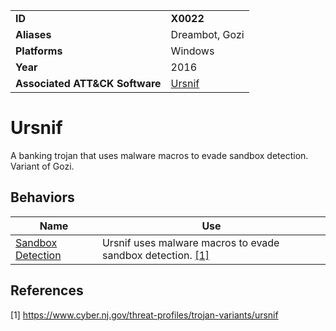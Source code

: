 |||
|---------|------------------------|
|**ID**|**X0022**|
|**Aliases**|Dreambot, Gozi|
|**Platforms**|Windows|
|**Year**| 2016 |
|**Associated ATT&CK Software**|[Ursnif](https://attack.mitre.org/software/S0386/)|

Ursnif
======
A banking trojan that uses malware macros to evade sandbox detection. Variant of Gozi.

Behaviors
---------
|Name|Use|
|---------------------|-------------------------------------------------------|
|[Sandbox Detection](../anti-behavioral-analysis/detect-sandbox.md) | Ursnif uses malware macros to evade sandbox detection. [[1]](#1)|

References
----------
<a name="1">[1]</a> https://www.cyber.nj.gov/threat-profiles/trojan-variants/ursnif 
 